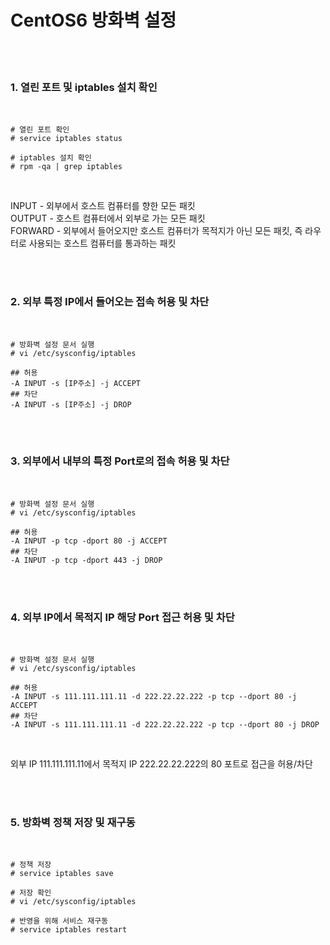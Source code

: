 <h1>CentOS6 방화벽 설정</h1>
<br><br>


<h3>1. 열린 포트 및 iptables 설치 확인</h3>
<br>

<pre><code># 열린 포트 확인
# service iptables status

# iptables 설치 확인
# rpm -qa | grep iptables</code></pre>
<br>

<p>INPUT - 외부에서 호스트 컴퓨터를 향한 모든 패킷<br>
OUTPUT - 호스트 컴퓨터에서 외부로 가는 모든 패킷<br>
FORWARD - 외부에서 들어오지만 호스트 컴퓨터가 목적지가 아닌 모든 패킷, 즉 라우터로 사용되는 호스트 컴퓨터를 통과하는 패킷</p>
<br><br>


<h3>2. 외부 특정 IP에서 들어오는 접속 허용 및 차단</h3>
<br>

<pre><code># 방화벽 설정 문서 실행
# vi /etc/sysconfig/iptables

## 허용
-A INPUT -s [IP주소] -j ACCEPT
## 차단
-A INPUT -s [IP주소] -j DROP</code></pre>
<br><br>


<h3>3. 외부에서 내부의 특정 Port로의 접속 허용 및 차단</h3>
<br>

<pre><code># 방화벽 설정 문서 실행
# vi /etc/sysconfig/iptables

## 허용
-A INPUT -p tcp -dport 80 -j ACCEPT
## 차단
-A INPUT -p tcp -dport 443 -j DROP</code></pre>
<br><br>


<h3>4. 외부 IP에서 목적지 IP 해당 Port 접근 허용 및 차단</h3>
<br>

<pre><code># 방화벽 설정 문서 실행
# vi /etc/sysconfig/iptables

## 허용
-A INPUT -s 111.111.111.11 -d 222.22.22.222 -p tcp --dport 80 -j ACCEPT
## 차단
-A INPUT -s 111.111.111.11 -d 222.22.22.222 -p tcp --dport 80 -j DROP</pre></code>
<br>
<p>외부 IP 111.111.111.11에서 목적지 IP 222.22.22.222의 80 포트로 접근을 허용/차단</p>
<br><br>


<h3>5. 방화벽 정책 저장 및 재구동</h3>
<br>

<pre><code># 정책 저장
# service iptables save

# 저장 확인
# vi /etc/sysconfig/iptables

# 반영을 위해 서비스 재구동
# service iptables restart
